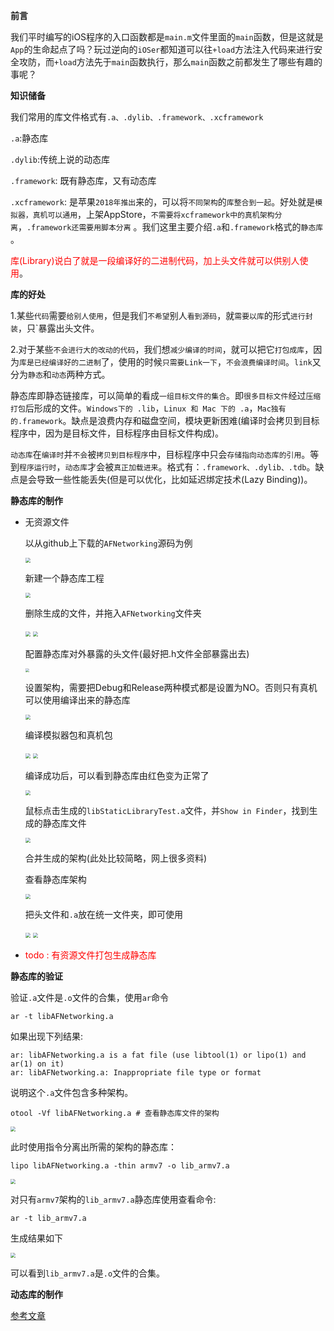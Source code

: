 **前言**

我们平时编写的iOS程序的入口函数都是`main.m`文件里面的`main`函数，但是这就是`App`的生命起点了吗？玩过逆向的`iOSer`都知道可以往`+load`方法注入代码来进行安全攻防，而`+load`方法先于`main`函数执行，那么`main`函数之前都发生了哪些有趣的事呢？

**知识储备**

我们常用的库文件格式有`.a、.dylib、.framework、.xcframework`

 `.a`:静态库

 `.dylib`:传统上说的动态库

`.framework`: 既有静态库，又有动态库

`.xcframework`: 是苹果`2018年推出`来的，可以将`不同架构`的`库整合到一起`。好处就是`模拟器，真机可以通用`，上架AppStore，`不需要将xcframework中的真机架构分离`，`.framework还需要用脚本分离` 。我们这里主要介绍`.a`和`.framework`格式的`静态库` 。

<font color=#F00>库(Library)说白了就是一段编译好的二进制代码，加上头文件就可以供别人使用</font>。

**库的好处**

1.某些`代码`需要`给别人使用`，但是我们`不希望`别人`看到源码`，就`需要以库`的形式`进行封装`，只`暴露出头文件。

2.对于某些`不会进行大的改动的代码`，我们想`减少编译的时间`，就可以把它`打包成库`，因为`库是已经编译好的二进制`了，使用的时候`只需要Link一下`，`不会浪费编译时间`。`link`又分为`静态`和`动态`两种方式。

静态库即静态链接库，可以简单的看成`一组目标文件的集合`。即`很多目标文件`经过`压缩打包`后形成的文件。`Windows下的 .lib`，`Linux 和 Mac 下的 .a`，`Mac独有的.framework`。缺点是浪费内存和磁盘空间，模块更新困难(编译时会拷贝到目标程序中，因为是目标文件，目标程序由目标文件构成)。

`动态库`在`编译时`并`不会`被`拷⻉到目标程序`中，目标程序中只会`存储指向动态库的引用`。等到`程序运行时`，`动态库`才会被`真正加载进来`。格式有：`.framework、.dylib、.tdb`。缺点是会导致一些性能丢失(但是可以优化，比如延迟绑定技术(Lazy Binding))。

**静态库的制作**

- 无资源文件

  以从github上下载的`AFNetworking`源码为例

  <img src="./images/4.png" style="zoom:50%;" />

  新建一个静态库工程

  <img src="./images/5.png" style="zoom:50%;" />

  删除生成的文件，并拖入`AFNetworking`文件夹

  <img src="./images/6.png" style="zoom:50%;" />

  <img src="./images/7.png" style="zoom:50%;" />

  配置静态库对外暴露的头文件(最好把.h文件全部暴露出去)

  <img src="./images/8.png" style="zoom:40%;" />

  设置架构，需要把Debug和Release两种模式都是设置为NO。否则只有真机可以使用编译出来的静态库

  <img src="./images/10.png" style="zoom:50%;" />

  编译模拟器包和真机包

  <img src="./images/11.png" style="zoom:50%;" />

  <img src="./images/12.png" style="zoom:50%;" />

  编译成功后，可以看到静态库由红色变为正常了

  <img src="./images/13.png" style="zoom:50%;" />

  鼠标点击生成的`libStaticLibraryTest.a`文件，并`Show in Finder`，找到生成的静态库文件

  <img src="./images/14.png" style="zoom:50%;" />

  合并生成的架构(此处比较简略，网上很多资料)

  查看静态库架构

  <img src="./images/15.png" style="zoom:50%;" />

  把头文件和`.a`放在统一文件夹，即可使用

  <img src="./images/16.png" style="zoom:50%;" />

  <img src="./images/17.png" style="zoom:50%;" />

- <font color=#F00>todo : 有资源文件打包生成静态库</font>

**静态库的验证**

验证`.a`文件是`.o`文件的合集，使用`ar`命令

```shell
ar -t libAFNetworking.a
```

如果出现下列结果:

```shell
ar: libAFNetworking.a is a fat file (use libtool(1) or lipo(1) and ar(1) on it)
ar: libAFNetworking.a: Inappropriate file type or format
```

说明这个`.a`文件包含多种架构。

```shell
otool -Vf libAFNetworking.a # 查看静态库文件的架构
```

<img src="./images/1.png" style="zoom:50%;" />

此时使用指令分离出所需的架构的静态库：

```shell
lipo libAFNetworking.a -thin armv7 -o lib_armv7.a
```

<img src="./images/2.png" style="zoom:50%;" />

对只有`armv7`架构的`lib_armv7.a`静态库使用查看命令:

```shell
ar -t lib_armv7.a
```

生成结果如下

<img src="./images/3.png" style="zoom:50%;" />

可以看到`lib_armv7.a`是`.o`文件的合集。

**动态库的制作**

[参考文章](https://www.jianshu.com/p/1c7bcf5ddb99)



